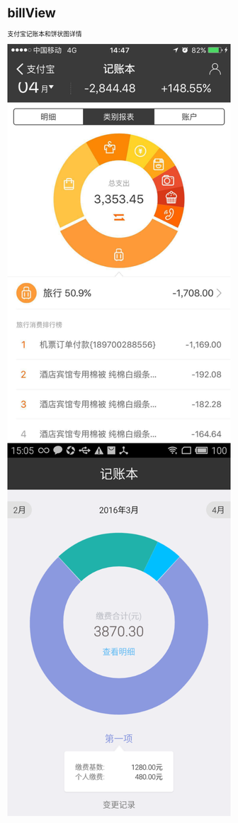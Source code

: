 # billView
支付宝记账本和饼状图详情

 ![ABC](https://github.com/xiangzhihong/billView/blob/master/screen/173536333472010901.jpg) 
  ![ABC](https://github.com/xiangzhihong/billView/blob/master/screen/device-2016-04-22-150312.png) 

